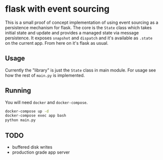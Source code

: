 # flask with event sourcing

This is a small proof of concept implementation of using event sourcing as a
persistence mechanism for flask. The core is the `State` class which takes
initial state and update and provides a managed state via message persistence.
It exposes `snapshot` and `dispatch` and it's available as `.state` on the
current app. From here on it's flask as usual.

## Usage

Currently the "library" is just the `State` class in main module. For usage
see how the rest of `main.py` is implemented.


## Running

You will need `docker` and `docker-compose`.

```sh
docker-compose up -d
docker-compose exec app bash
python main.py
```


## TODO

- buffered disk writes
- production grade app server
